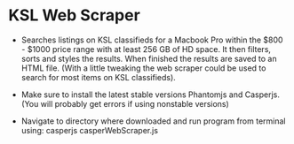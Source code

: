 # KSL Web Scraper

* Searches listings on KSL classifieds for a Macbook Pro within the $800 - $1000 price range with at least 256 GB of HD space. It then filters, sorts and styles the results.  When finished the results are saved to an HTML file.  (With a little tweaking the web scraper could be used to search for most items on KSL classifieds).
 
* Make sure to install the latest stable versions Phantomjs and Casperjs.  (You will probably get errors if using nonstable versions)

* Navigate to directory where downloaded and run program from terminal using: casperjs casperWebScraper.js
